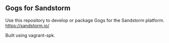 ## Gogs for Sandstorm

Use this repository to develop or package Gogs for the Sandstorm platform. https://sandstorm.io/

Built using vagrant-spk.
